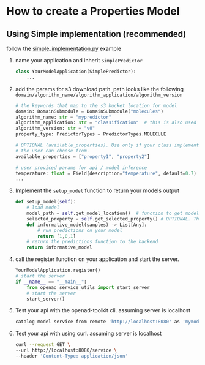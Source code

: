 # How to create a Properties Model

## Using Simple implementation (recommended)
follow the [simple_implementation.py](examples/properties/implementation.py) example

<!-- ### steps -->
1. name your application and inherit `SimplePredictor`
    ```python
    class YourModelApplication(SimplePredictor):
        ...
    ```
2. add the params for s3 download path. path looks like the following `domain/algorithm_name/algorithm_application/algorithm_version`

    ```python
    # the keywords that map to the s3 bucket location for model
    domain: DomainSubmodule = DomainSubmodule("molecules")
    algorithm_name: str = "mypredictor"
    algorithm_application: str = "classification"  # this is also used for api call.
    algorithm_version: str = "v0"
    property_type: PredictorTypes = PredictorTypes.MOLECULE

    # OPTIONAL (available_properties). Use only if your class implements many models
    # the user can choose from.
    available_properties = ["property1", "property2"]

    # user proviced params for api / model inference
    temperature: float = Field(description="temperature", default=0.7)
    ...
    ```
3. Implement the `setup_model` function to return your models output
    ```python
    def setup_model(self):
        # load model
        model_path = self.get_model_location()  # function to get model files path
        selected_property = self.get_selected_property() # OPTIONAL. The selected property from (var::available_properties)
        def informative_model(samples) -> List[Any]:
            # run predictions on your model
            return [1,0,1]
        # return the predictions function to the backend
        return informative_model
    ```
4. call the register function on your application and start the server.
    ```python
    YourModelApplication.register()
    # start the server
    if __name__ == "__main__":
        from openad_service_utils import start_server
        # start the server
        start_server()
    ```
5. Test your api with the openad-toolkit cli. assuming server is localhost
    ```bash
    catalog model service from remote 'http://localhost:8080' as 'mymodel'
    ```
5. Test your api with using curl. assuming server is localhost
    ```bash
    curl --request GET \
    --url http://localhost:8080/service \
    --header 'Content-Type: application/json'
    ```